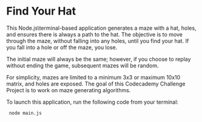 # Find Your Hat

This Node.js\terminal-based application generates a maze with a hat, holes, and ensures there is always a path to the hat. The objective is to move through the maze, without falling into any holes, until you find your hat. If you fall into a hole or off the maze, you lose.

The initial maze will always be the same; however, if you choose to replay without ending the game, subsequent mazes will be random. 

For simplicity, mazes are limited to a minimum 3x3 or maximum 10x10 matrix, and holes are exposed. The goal of this Codecademy Challenge Project is to work on maze generating algorithms.

To launch this application, run the following code from your terminal:

```
 node main.js
```